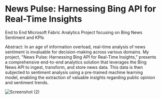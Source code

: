 # News Pulse: Harnessing Bing API for Real-Time Insights
End to End Microsoft Fabric Analytics Project focusing on Bing News Sentiment and KPIs

Abstract:
In an age of information overload, real-time analysis of news sentiment is invaluable for decision-making across various domains. My project, "News Pulse: Harnessing Bing API for Real-Time Insights," presents a comprehensive end-to-end analytics solution that leverages the Bing News API to ingest, transform, and store news data. This data is then subjected to sentiment analysis using a pre-trained machine learning model, enabling the extraction of valuable insights regarding public opinion and sentiment trends.

![Screenshot (2)](https://github.com/19gcarpio/BingAnalytics/assets/92619560/e5303e90-96c5-423f-8783-8656b7a9cf07)
